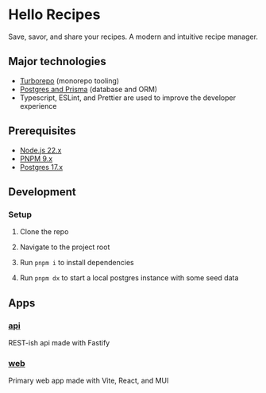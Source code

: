 # Hello Recipes

Save, savor, and share your recipes. A modern and intuitive recipe manager.

## Major technologies

- [Turborepo](https://turbo.build/repo) (monorepo tooling)
- [Postgres and Prisma](https://www.prisma.io/) (database and ORM)
- Typescript, ESLint, and Prettier are used to improve the developer experience

## Prerequisites

- [Node.js 22.x](https://nodejs.org/en/)
- [PNPM 9.x](https://pnpm.io/)
- [Postgres 17.x](https://www.postgresql.org/)

## Development

### Setup

1. Clone the repo

2. Navigate to the project root

3. Run `pnpm i` to install dependencies

4. Run `pnpm dx` to start a local postgres instance with some seed data

## Apps

### [api](/apps/api/)

REST-ish api made with Fastify

### [web](/apps/web/)

Primary web app made with Vite, React, and MUI
